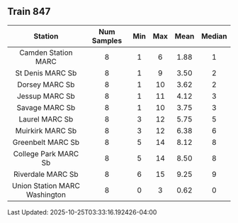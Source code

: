 ## Train 847

| Station | Num Samples | Min | Max | Mean | Median |
| :-----: | :---------: | :-: | :-: | :--: | :----: |
| Camden Station MARC | 8 | 1 | 6 | 1.88 | 1 |
| St Denis MARC Sb | 8 | 1 | 9 | 3.50 | 2 |
| Dorsey MARC Sb | 8 | 1 | 10 | 3.62 | 2 |
| Jessup MARC Sb | 8 | 1 | 11 | 4.12 | 3 |
| Savage MARC Sb | 8 | 1 | 10 | 3.75 | 3 |
| Laurel MARC Sb | 8 | 3 | 12 | 5.75 | 5 |
| Muirkirk MARC Sb | 8 | 3 | 12 | 6.38 | 6 |
| Greenbelt MARC Sb | 8 | 5 | 14 | 8.12 | 8 |
| College Park MARC Sb | 8 | 5 | 14 | 8.50 | 8 |
| Riverdale MARC Sb | 8 | 6 | 15 | 9.25 | 9 |
| Union Station MARC Washington | 8 | 0 | 3 | 0.62 | 0 |


Last Updated: 2025-10-25T03:33:16.192426-04:00